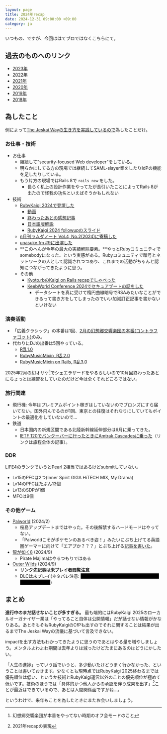 ```yaml
---
layout: page
title: 2024年recap
date: 2024-12-31 09:00:00 +09:00
category: ja
---
```


<style>
.spoiler {
    background: #000;
    color: #000;
}
</style>

いつもの、ですが、今回ははてブロではなくこちらにて。

## 過去のものへのリンク

- [2023年](https://d.s01.ninja/entry/20231231/1704031312)
- [2022年](https://d.s01.ninja/entry/20221231/1672462383)
- [2021年](https://d.s01.ninja/entry/20211231/1640908800)
- [2020年](https://d.s01.ninja/entry/20201231/1609382037)
- [2019年](https://d.s01.ninja/entry/20191229/1577625342)
- [2018年](https://d.s01.ninja/entry/20181231/1546246299)

## 為したこと

例によって[The Jeskai Wayの生き方を実践しているので](https://gatherer.wizards.com/Pages/Card/Details.aspx?multiverseid=391883)為したことだけ。

### お仕事・技術

- お仕事
  - 継続して"security-focused Web developer"をしている。
  - 明らかにしてる方の現場では継続してSAML-slayer業をしたりIdPの機能を足したりしている。
  - もう片方の現場ではRails 8で `rails new` をした。
    - 長らく机上の設計作業をやってたが長引いたことによってRails 8が出たので怪我の功名といえばそうかもしれない
- 技術
  - [RubyKaigi 2024で登壇した](https://speakerdeck.com/sylph01/adding-security-to-microcontroller-ruby)
    - [動画](https://youtu.be/V8tf34Iw2YY)
    - [終わったあとの感想記事](https://d.s01.ninja/entry/20240521/1716275951)
    - [日本語版解説](https://magazine.rubyist.net/articles/0064/AddingSecurityToMicrocontrollerRubyJa.html)
    - [RubyKaigi 2024 followupのスライド](https://speakerdeck.com/sylph01/updates-on-picoruby-networking-hpke-and-maybe-more)
  - [n月刊ラムダノート Vol.4, No.2(2024)に寄稿した](https://www.lambdanote.com/collections/n/products/nmonthly-vol-4-no-2-2024)
  - [unasuke.fm #9に出演した](https://unasuke.fm/ep/9)
  - **このへんが今年の最大の実績解除要素。**やっとRubyコミュニティでsomebodyになった、という実感がある。Rubyコミュニティで暗号とネットワークの人として認識されつつあり、これまでの活動がちゃんと認知につながってきたように思う。
  - その他
    - [Kyoto.rbのKaigi on Rails recapでしゃべった](https://speakerdeck.com/sylph01/authn-and-encryption-perfectly-and-im-gonna-lose-my-job)
    - [KeebWorld Conference 2024でセキュアブートの話をした](https://speakerdeck.com/sylph01/actual-security-in-microcontroller-ruby)
      - データシートを真に受けて楕円曲線暗号でRSAみたいなことができるって書き方をしてしまったのでいい加減訂正記事を書かないといけない

### 演奏活動

- 「広義クラシック」の本番は1回、[2月の幻想郷交響楽団の本番(コントラファゴット)](https://d.s01.ninja/entry/20240325/1711357200)のみ。
- 代わりにDJの出番は5回やっている。
  - [R乱1.0](https://d.s01.ninja/entry/20240321/1711013025)
  - [RubyMusicMixin, R乱2.0](https://d.s01.ninja/entry/20240812/1723462793)
  - [RubyMusicMixin on Rails, R乱3.0](/ja/dj-with-classic-ddr-songs.html)

2025年2月の幻オサケ[^1]でシェエラザードをやるらしいので10月回終わったあとにちょっとは練習をしていたのだけど今は全くそれどころではない。

[^1]: 幻想郷交響楽団が本番をやってない時期のオフ会モードのこと

### 旅行関連

- 飛行機: 今年はプレミアムポイント稼ぎはしていないのでブロンズにすら届いてない。国外飛んでるのが1回、東京との往復はそれなりにしていてもポイントの最適化をしていないので…
- 鉄道
  - 日本国内の新規区間である北陸新幹線延伸部分は6月に乗ってきた。
  - [IETF 120でバンクーバーに行ったときにAmtrak Cascadesに乗った](https://d.s01.ninja/entry/20240803/1722648980)（リンクは旅程全体の記事）。

### DDR

LIFE4のランクでいうとPearl 2相当ではあるけどsubmitしていない。

- Lv15のPFCは2つ(Inner Spirit GIGA HiTECH MIX, My Drama)
- Lv14のPFCはたぶん13個
- Lv13のSDPが1個
- MFCは9個

### その他ゲーム

- [Palworld](https://d.s01.ninja/entry/20240204/1707053400) (2024/2)
  - 桜島アップデートまではやった。その後解禁するハードモードはやってない。
  - 「Palworldこそがポケモンのあるべき姿！」みたいにぶち上げてる英語圏ゲーマーに向けて「エアプか？？？」とぶち上げる[記事を書いた](http://localhost:4000/en/you-havent-played-pokemon-enough.html)。
- [龍が如く8](https://d.s01.ninja/entry/20240907/1725708600) (2024/9)
  - Pirate Majimaはやるつもりではある
- [Outer Wilds](https://d.s01.ninja/entry/20240916/1726493400) (2024/9)
  - **リンク先記事は未プレイ者閲覧注意**
  - DLCは未プレイ(ネタバレ注意: <span class="spoiler">ちょっと試したけど該当部分に入ることすらできてない</span>)

## まとめ

**進行中のまだ話せないことが多すぎる。** 最も端的にはRubyKaigi 2025のローカルオーガナイザー業は「やってること自体は公開情報」だが話せない情報がかなりある。あとそもそもRubyKaigiのCfPも出すのでそれに関することは結果が出るまでThe Jeskai Wayの流儀に基づいて言及できない。

impactを出す方法もわかってきたように思うのであとはやる量を増やしましょう。メンタルよわよわ期間は去年よりは減ったけどたまにあるのはどうにかしたい。

「人生の進捗」っていう話でいうと、多少動いたけどうまく行かなかった、ということは書いておきます。少なくとも現時点ではRubyKaigi 2025終わるまでは優先順位は低い、というか技術とRubyKaigi運営以外のことの優先順位が極めて低いです。技術のほうでは「具体的かつ他人からの承認を伴う成果を出す」[^2]ことが最近はできているので、あとは人間関係面ですかね…。

[^2]: 2021年recapの表現

というわけで、来年もことを為したときにまたお会いしましょう。